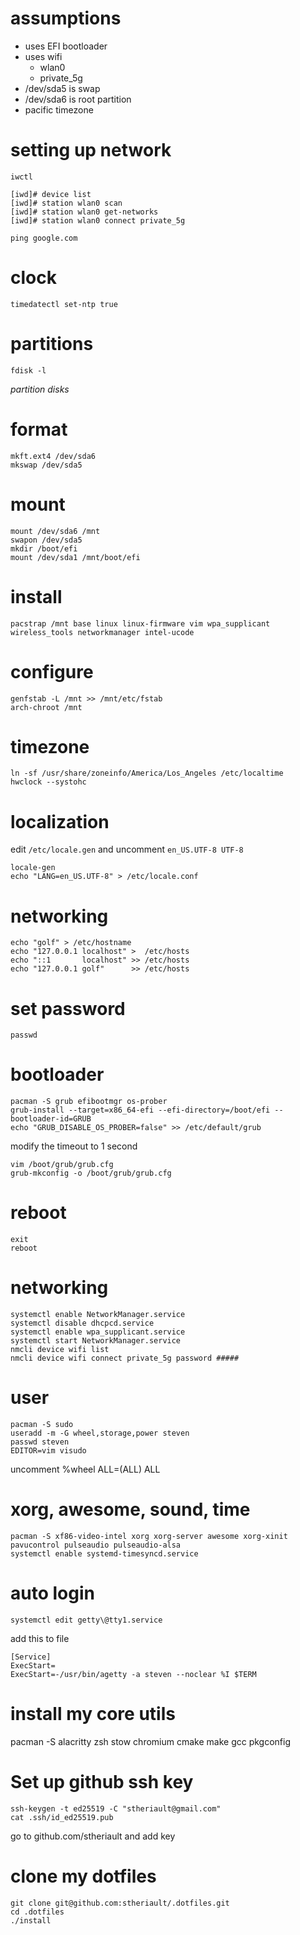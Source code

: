 # assumptions
- uses EFI bootloader
- uses wifi
  - wlan0
  - private_5g
- /dev/sda5 is swap
- /dev/sda6 is root partition
- pacific timezone

# setting up network

`iwctl`

```
[iwd]# device list
[iwd]# station wlan0 scan
[iwd]# station wlan0 get-networks
[iwd]# station wlan0 connect private_5g
```

`ping google.com`

# clock
`timedatectl set-ntp true`

# partitions
```
fdisk -l
```
_partition disks_

# format
```
mkft.ext4 /dev/sda6
mkswap /dev/sda5
```

# mount
```
mount /dev/sda6 /mnt
swapon /dev/sda5
mkdir /boot/efi
mount /dev/sda1 /mnt/boot/efi
```

# install
`pacstrap /mnt base linux linux-firmware vim wpa_supplicant wireless_tools networkmanager intel-ucode`

# configure
```
genfstab -L /mnt >> /mnt/etc/fstab
arch-chroot /mnt
```

# timezone
```
ln -sf /usr/share/zoneinfo/America/Los_Angeles /etc/localtime
hwclock --systohc
```

# localization
edit `/etc/locale.gen` and uncomment `en_US.UTF-8 UTF-8`
```
locale-gen
echo "LANG=en_US.UTF-8" > /etc/locale.conf
```

# networking
```
echo "golf" > /etc/hostname
echo "127.0.0.1 localhost" >  /etc/hosts
echo "::1       localhost" >> /etc/hosts
echo "127.0.0.1 golf"      >> /etc/hosts
```

# set password
`passwd`

# bootloader
```
pacman -S grub efibootmgr os-prober
grub-install --target=x86_64-efi --efi-directory=/boot/efi --bootloader-id=GRUB
echo "GRUB_DISABLE_OS_PROBER=false" >> /etc/default/grub
```
modify the timeout to 1 second

```
vim /boot/grub/grub.cfg
grub-mkconfig -o /boot/grub/grub.cfg
```

# reboot
```
exit
reboot
```

# networking
```
systemctl enable NetworkManager.service
systemctl disable dhcpcd.service
systemctl enable wpa_supplicant.service
systemctl start NetworkManager.service
nmcli device wifi list
nmcli device wifi connect private_5g password #####
```

# user
```
pacman -S sudo
useradd -m -G wheel,storage,power steven
passwd steven
EDITOR=vim visudo
```
uncomment %wheel ALL=(ALL) ALL

# xorg, awesome, sound, time
```
pacman -S xf86-video-intel xorg xorg-server awesome xorg-xinit pavucontrol pulseaudio pulseaudio-alsa
systemctl enable systemd-timesyncd.service
```

# auto login
```
systemctl edit getty\@tty1.service
```
add this to file
```
[Service]
ExecStart=
ExecStart=-/usr/bin/agetty -a steven --noclear %I $TERM
```

# install my core utils
pacman -S alacritty zsh stow chromium cmake make gcc pkgconfig

# Set up github ssh key
```
ssh-keygen -t ed25519 -C "stheriault@gmail.com"
cat .ssh/id_ed25519.pub
```
go to github.com/stheriault and add key

# clone my dotfiles
```
git clone git@github.com:stheriault/.dotfiles.git
cd .dotfiles
./install
```

